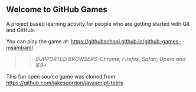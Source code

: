 ## Welcome to GitHub Games

A project based learning activity for people who are getting started with Git and GitHub.

You can play the game at: https://githubschool.github.io/github-games-msambam/

>> _*SUPPORTED BROWSERS*: Chrome, Firefox, Safari, Opera and IE9+_

This fun open source game was cloned from: https://github.com/jakesgordon/javascript-tetris
